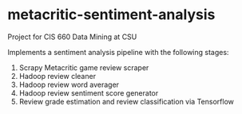 # metacritic-sentiment-analysis
Project for CIS 660 Data Mining at CSU


Implements a sentiment analysis pipeline with the following stages:
1. Scrapy Metacritic game review scraper
2. Hadoop review cleaner
3. Hadoop review word averager
4. Hadoop review sentiment score generator
5. Review grade estimation and review classification via Tensorflow
